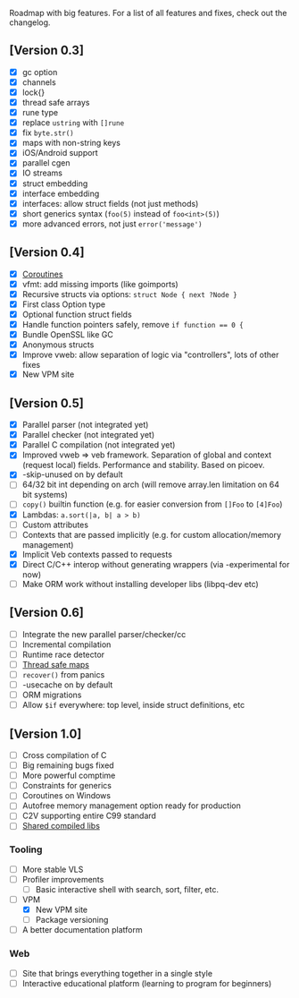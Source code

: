 Roadmap with big features.
For a list of all features and fixes, check out the changelog.

## [Version 0.3]

- [x] gc option
- [x] channels
- [x] lock{}
- [x] thread safe arrays
- [x] rune type
- [x] replace `ustring` with `[]rune`
- [x] fix `byte.str()`
- [x] maps with non-string keys
- [x] iOS/Android support
- [x] parallel cgen
- [x] IO streams
- [x] struct embedding
- [x] interface embedding
- [x] interfaces: allow struct fields (not just methods)
- [x] short generics syntax (`foo(5)` instead of `foo<int>(5)`)
- [x] more advanced errors, not just `error('message')`

## [Version 0.4]

- [x] [Coroutines](https://github.com/vlang/v/discussions/11582)
- [x] vfmt: add missing imports (like goimports)
- [x] Recursive structs via options: `struct Node { next ?Node }`
- [x] First class Option type
- [x] Optional function struct fields
- [x] Handle function pointers safely, remove `if function == 0 {`
- [x] Bundle OpenSSL like GC
- [x] Anonymous structs
- [x] Improve vweb: allow separation of logic via "controllers", lots of other fixes
- [x] New VPM site

## [Version 0.5]

- [x] Parallel parser (not integrated yet)
- [x] Parallel checker (not integrated yet)
- [x] Parallel C compilation (not integrated yet)
- [x] Improved vweb => veb framework. Separation of global and context (request local) fields.
      Performance and stability. Based on picoev.
- [x] -skip-unused on by default
- [ ] 64/32 bit int depending on arch (will remove array.len limitation on 64 bit systems)
- [ ] `copy()` builtin function (e.g. for easier conversion from `[]Foo` to `[4]Foo`)
- [x] Lambdas: `a.sort(|a, b| a > b)`
- [ ] Custom attributes
- [ ] Contexts that are passed implicitly (e.g. for custom allocation/memory management)
- [x] Implicit Veb contexts passed to requests
- [x] Direct C/C++ interop without generating wrappers (via -experimental for now)
- [ ] Make ORM work without installing developer libs (libpq-dev etc)

## [Version 0.6]

- [ ] Integrate the new parallel parser/checker/cc
- [ ] Incremental compilation
- [ ] Runtime race detector
- [ ] [Thread safe maps](https://github.com/vlang/v/discussions/11729)
- [ ] `recover()` from panics
- [ ] -usecache on by default
- [ ] ORM migrations
- [ ] Allow `$if` everywhere: top level, inside struct definitions, etc

## [Version 1.0]

- [ ] Cross compilation of C
- [ ] Big remaining bugs fixed
- [ ] More powerful comptime
- [ ] Constraints for generics
- [ ] Coroutines on Windows
- [ ] Autofree memory management option ready for production
- [ ] C2V supporting entire C99 standard
- [ ] [Shared compiled libs](https://github.com/vlang/rfcs/issues/27)

### Tooling

- [ ] More stable VLS
- [ ] Profiler improvements
  - [ ] Basic interactive shell with search, sort, filter, etc.
- [ ] VPM
  - [x] New VPM site
  - [ ] Package versioning
- [ ] A better documentation platform

### Web

- [ ] Site that brings everything together in a single style
- [ ] Interactive educational platform (learning to program for beginners)
